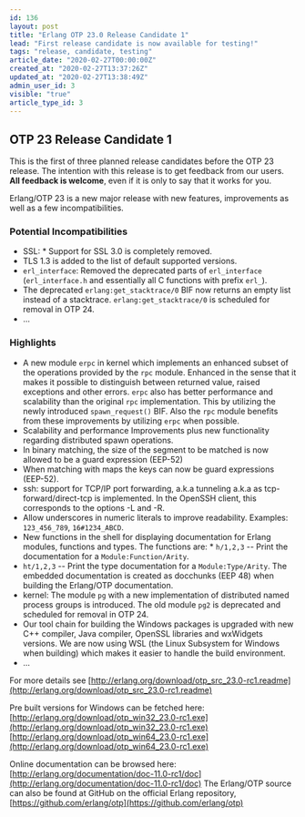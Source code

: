 ```yaml
---
id: 136
layout: post
title: "Erlang OTP 23.0 Release Candidate 1"
lead: "First release candidate is now available for testing!"
tags: "release, candidate, testing"
article_date: "2020-02-27T00:00:00Z"
created_at: "2020-02-27T13:37:26Z"
updated_at: "2020-02-27T13:38:49Z"
admin_user_id: 3
visible: "true"
article_type_id: 3
---
```

 ## OTP 23 Release Candidate 1
 
This is the first of three planned release candidates before the OTP 23 release.
 The intention with this release is to get feedback from our users. **All feedback is welcome**, even if it is only to say that it works for you.
 
Erlang/OTP 23 is a new major release with new features, improvements as well as a few incompatibilities.
 ### Potential Incompatibilities
 * SSL: * Support for SSL 3.0 is completely removed.
* TLS 1.3 is added to the list of default supported versions.
* `erl_interface`: Removed the deprecated parts of `erl_interface`
 (`erl_interface.h` and essentially all C functions with prefix `erl_`).
* The deprecated `erlang:get_stacktrace/0` BIF now returns an empty list instead of a stacktrace.
 `erlang:get_stacktrace/0` is scheduled for removal in OTP 24.
* ...
 ### Highlights
 * A new module `erpc` in kernel which implements an enhanced subset of the operations provided by the `rpc` module. Enhanced in the sense that it makes it possible to distinguish between returned value, raised exceptions and other errors. `erpc` also has better performance and scalability than the original `rpc` implementation. This by utilizing the newly introduced `spawn_request()` BIF. Also the `rpc` module benefits from these improvements by utilizing `erpc` when possible.
* Scalability and performance Improvements plus new functionality regarding distributed spawn operations.
* In binary matching, the size of the segment to be matched is now allowed to be a guard expression (EEP-52)
* When matching with maps the keys can now be guard expressions (EEP-52).
* ssh: support for TCP/IP port forwarding, a.k.a tunneling a.k.a as tcp-forward/direct-tcp is implemented. In the OpenSSH client, this corresponds to the options -L and -R.
* Allow underscores in numeric literals to improve readability. Examples: `123_456_789`, `16#1234_ABCD`.
* New functions in the shell for displaying documentation for Erlang modules, functions and types. The
 functions are: * `h/1,2,3` -- Print the documentation for a `Module:Function/Arity`.
* `ht/1,2,3` -- Print the type documentation for a `Module:Type/Arity`.
 The embedded documentation is created as docchunks (EEP 48) when building the Erlang/OTP documentation.
* kernel: The module `pg` with a new implementation of distributed named process groups is introduced. The old module `pg2` is deprecated and scheduled for removal in OTP 24.
* Our tool chain for building the Windows packages is upgraded with new C++ compiler, Java compiler, OpenSSL libraries and wxWidgets versions. We are now using WSL (the Linux Subsystem for Windows when building) which makes it easier to handle the build environment.
* ...
 
For more details see
 [http://erlang.org/download/otp_src_23.0-rc1.readme](http://erlang.org/download/otp_src_23.0-rc1.readme)
 
Pre built versions for Windows can be fetched here:
 [http://erlang.org/download/otp_win32_23.0-rc1.exe](http://erlang.org/download/otp_win32_23.0-rc1.exe)
 [http://erlang.org/download/otp_win64_23.0-rc1.exe](http://erlang.org/download/otp_win64_23.0-rc1.exe)
 
Online documentation can be browsed here:
 [http://erlang.org/documentation/doc-11.0-rc1/doc](http://erlang.org/documentation/doc-11.0-rc1/doc)
 The Erlang/OTP source can also be found at GitHub on the official Erlang repository,
 [https://github.com/erlang/otp](https://github.com/erlang/otp)
 